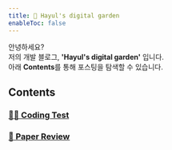 ```yaml
---
title: 🌱 Hayul's digital garden
enableToc: false
---
```


안녕하세요?  
저의 개발 블로그, **'Hayul's digital garden'** 입니다.  
아래 **Contents**를 통해 포스팅을 탐색할 수 있습니다. 

## Contents

###  [👩‍💻 Coding Test](notes/coding-test.md)
###  [📑 Paper Review](notes/paper-review.md)